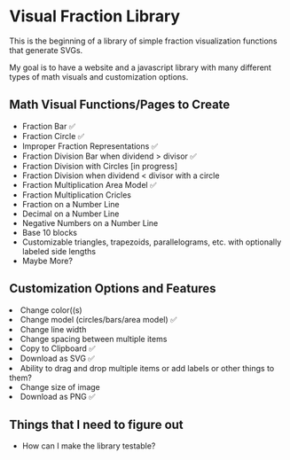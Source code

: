 <h1> Visual Fraction Library </h1>

This is the beginning of a library of simple fraction visualization functions that generate SVGs.


My goal is to have a website and a javascript library with many different types of math visuals and customization options.

<h2> Math Visual Functions/Pages to Create </h2>
<ul>
<li> Fraction Bar ✅</li>
<li> Fraction Circle ✅</li>
<li> Improper Fraction Representations ✅</li>
<li> Fraction Division Bar when dividend > divisor ✅</li></li>
<li> Fraction Division with Circles [in progress]</li>
<li> Fraction Division when dividend < divisor with a circle </li>
<li> Fraction Multiplication Area Model ✅</li> 
 <li> Fraction Multiplication Cricles </li>
<li> Fraction on a Number Line</li>
<li> Decimal on a Number Line</li>
<li> Negative Numbers on a Number Line</li>
<li> Base 10 blocks</li>
<li> Customizable triangles, trapezoids, parallelograms, etc. with optionally labeled side lengths</li>
<li> Maybe More?</li>
</ul>

<h2> Customization Options and Features </h2>
<li> Change color((s)</li>
<li> Change model (circles/bars/area model) ✅</li>
<li> Change line width</li>
<li> Change spacing between multiple items </li>
<li> Copy to Clipboard ✅</li>
<li> Download as SVG ✅</li>
<li> Ability to drag and drop multiple items or add labels or other things to them?</li>
<li> Change size of image </li>
<li> Download as PNG ✅ </li>


<h2> Things that I need to figure out </h2>
<ul>
<li> How can I make the library testable? </li>
</ul>
